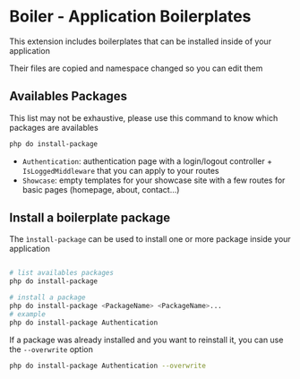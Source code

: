 # Boiler - Application Boilerplates

This extension includes boilerplates that can be installed inside of your application

Their files are copied and namespace changed so you can edit them

## Availables Packages

This list may not be exhaustive, please use this command to know which packages are availables

```bash
php do install-package
```

- `Authentication`: authentication page with a login/logout controller + `IsLoggedMiddleware` that you can apply to your routes
- `Showcase`: empty templates for your showcase site with a few routes for basic pages (homepage, about, contact...)


## Install a boilerplate package

The `ìnstall-package` can be used to install one or more package inside your application

```bash

# list availables packages
php do install-package

# install a package
php do install-package <PackageName> <PackageName>...
# example
php do install-package Authentication
```

If a package was already installed and you want to reinstall it, you can use the `--overwrite` option

```bash
php do install-package Authentication --overwrite
```